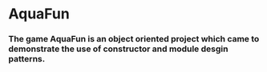 # AquaFun

### The game AquaFun is an object oriented project which came to demonstrate the use of constructor and module desgin patterns.

